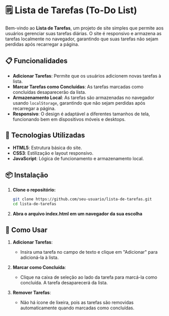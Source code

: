 # 🗒️ Lista de Tarefas (To-Do List)

Bem-vindo ao **Lista de Tarefas**, um projeto de site simples que permite aos usuários gerenciar suas tarefas diárias. O site é responsivo e armazena as tarefas localmente no navegador, garantindo que suas tarefas não sejam perdidas após recarregar a página.

## 📋 Funcionalidades

- **Adicionar Tarefas**: Permite que os usuários adicionem novas tarefas à lista.
- **Marcar Tarefas como Concluídas**: As tarefas marcadas como concluídas desaparecerão da lista.
- **Armazenamento Local**: As tarefas são armazenadas no navegador usando `localStorage`, garantindo que não sejam perdidas após recarregar a página.
- **Responsivo**: O design é adaptável a diferentes tamanhos de tela, funcionando bem em dispositivos móveis e desktops.

## 🚀 Tecnologias Utilizadas

- **HTML5**: Estrutura básica do site.
- **CSS3**: Estilização e layout responsivo.
- **JavaScript**: Lógica de funcionamento e armazenamento local.

## 📦 Instalação

1. **Clone o repositório:**

   ```bash
   git clone https://github.com/seu-usuario/lista-de-tarefas.git
   cd lista-de-tarefas
2. **Abra o arquivo index.html em um navegador da sua escolha**

## 🔧 Como Usar

1. **Adicionar Tarefas**: 
   - Insira uma tarefa no campo de texto e clique em "Adicionar" para adicioná-la à lista.

2. **Marcar como Concluída**: 
   - Clique na caixa de seleção ao lado da tarefa para marcá-la como concluída. A tarefa desaparecerá da lista.

3. **Remover Tarefas**: 
   - Não há ícone de lixeira, pois as tarefas são removidas automaticamente quando marcadas como concluídas.
